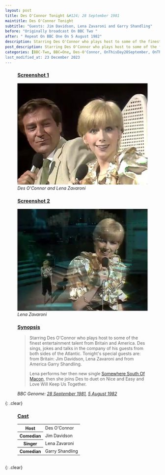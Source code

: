 ```yaml
---
layout: post
title: Des O'Connor Tonight &#124; 28 September 1981
maintitle: Des O'Connor Tonight
subtitle: "Guests: Jim Davidson, Lena Zavaroni and Garry Shandling"
before: "Originally broadcast On BBC Two "
after: " Repeat On BBC One On 5 August 1982"
description: Starring Des O'Connor who plays host to some of the finest entertainment talent from Britain and America. Des sings, jokes and talks in the company of his guests from both sides of the Atlantic. Tonight's special guests are from Britain Jim Davidson, Lena Zavaroni and from America Garry Shandling.
post_description: Starring Des O'Connor who plays host to some of the finest entertainment talent from Britain and America. Des sings, jokes and talks in the company of his guests from both sides of the Atlantic. Tonight's special guests are from Britain Jim Davidson, Lena Zavaroni and from America Garry Shandling.
categories: [BBC-Two, BBC=One, Des-O'Connor, OnThisDay28September, OnThisDay5August]
last_modified_at: 23 December 2023
---
```


<figure class="fig1">
<h3 id="screenshot1"><a href="#screenshot1">Screenshot 1</a></h3>
<img class="full-width" src="/assets/images/television/1981-09-28-desoconnor-tonight-des-lena.jpg" />
<cite>Des O'Connor and Lena Zavaroni</cite>
</figure>

<figure class="fig2">
<h3 id="screenshot2"><a href="#screenshot2">Screenshot 2</a></h3>
<img class="full-width" src="/assets/images/television/1981-09-28-desoconnor-tonight-lena.jpg" />
<cite>Lena Zavaroni</cite>
</figure>

<figure class="fig3">
<h3 id="synopsis"><a href="#synopsis">Synopsis</a></h3>
<blockquote>
<p>Starring Des O'Connor who plays host to some of the finest entertainment talent from Britain and America. Des sings, jokes and talks in the company of his guests from both sides of the Atlantic. Tonight's special guests are: from Britain: Jim Davidson, Lena Zavaroni and from America Garry Shandling.</p>
<p>Lena performs her then new single <a href="/discography/singles/1981-09-25-somewhere-south-of-macon-uk">Somewhere South Of Macon</a>, then she joins Des to duet on Nice and Easy and Love Will Keep Us Together.</p>
</blockquote>
<cite>BBC Genome: <a class="external-link" href="https://genome.ch.bbc.co.uk/schedules/bbctwo/england/1981-09-28#at-20.10">28 September 1981</a>, <a class="external-link" href="https://genome.ch.bbc.co.uk/schedules/bbcone/london/1982-08-05#at-21.55">5 August 1982</a></cite>
</figure>

{: .clear}

<figure class="fig3">
<h3 id="cast"><a href="#cast">Cast</a></h3>
<table>
<tr><th>Host</th><td>Des O'Connor</td></tr>
<tr><th>Comedian</th><td>Jim Davidson</td></tr>
<tr><th>Singer</th><td>Lena Zavaroni</td></tr>
<tr><th>Comedian</th><td>Garry Shandling</td></tr>
</table>
</figure>

<br />{: .clear}


